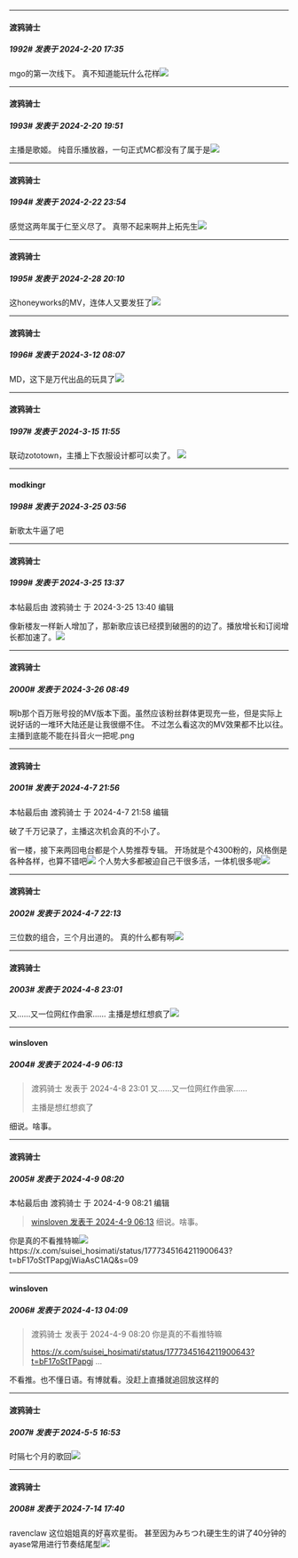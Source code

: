 
*****

####  渡鸦骑士  
##### 1992#       发表于 2024-2-20 17:35

mgo的第一次线下。
真不知道能玩什么花样<img src="https://static.saraba1st.com/image/smiley/face2017/009.gif" referrerpolicy="no-referrer">


*****

####  渡鸦骑士  
##### 1993#       发表于 2024-2-20 19:51

主播是歌姬。
纯音乐播放器，一句正式MC都没有了属于是<img src="https://static.saraba1st.com/image/smiley/face2017/010.png" referrerpolicy="no-referrer">


*****

####  渡鸦骑士  
##### 1994#       发表于 2024-2-22 23:54

感觉这两年属于仁至义尽了。
真带不起来啊井上拓先生<img src="https://static.saraba1st.com/image/smiley/face2017/009.gif" referrerpolicy="no-referrer">

*****

####  渡鸦骑士  
##### 1995#       发表于 2024-2-28 20:10

这honeyworks的MV，连体人又要发狂了<img src="https://static.saraba1st.com/image/smiley/face2017/009.gif" referrerpolicy="no-referrer">

*****

####  渡鸦骑士  
##### 1996#       发表于 2024-3-12 08:07

MD，这下是万代出品的玩具了<img src="https://static.saraba1st.com/image/smiley/face2017/068.png" referrerpolicy="no-referrer">


*****

####  渡鸦骑士  
##### 1997#       发表于 2024-3-15 11:55

联动zototown，主播上下衣服设计都可以卖了。
<img src="https://static.saraba1st.com/image/smiley/face2017/009.gif" referrerpolicy="no-referrer">

*****

####  modkingr  
##### 1998#       发表于 2024-3-25 03:56

新歌太牛逼了吧


*****

####  渡鸦骑士  
##### 1999#       发表于 2024-3-25 13:37

 本帖最后由 渡鸦骑士 于 2024-3-25 13:40 编辑 

像新楼友一样新人增加了，那新歌应该已经摸到破圈的的边了。播放增长和订阅增长都加速了。<img src="https://static.saraba1st.com/image/smiley/face2017/009.gif" referrerpolicy="no-referrer">


*****

####  渡鸦骑士  
##### 2000#       发表于 2024-3-26 08:49

啊b那个百万账号投的MV版本下面。虽然应该粉丝群体更现充一些，但是实际上说好话的一堆环大陆还是让我很绷不住。
不过怎么看这次的MV效果都不比以往。
主播到底能不能在抖音火一把呢.png

*****

####  渡鸦骑士  
##### 2001#       发表于 2024-4-7 21:56

 本帖最后由 渡鸦骑士 于 2024-4-7 21:58 编辑 

破了千万记录了，主播这次机会真的不小了。

省一楼，接下来两回电台都是个人势推荐专辑。
开场就是个4300粉的，风格倒是各种各样，也算不错吧<img src="https://static.saraba1st.com/image/smiley/face2017/009.gif" referrerpolicy="no-referrer">
个人势大多都被迫自己干很多活，一体机很多呢<img src="https://static.saraba1st.com/image/smiley/face2017/009.gif" referrerpolicy="no-referrer">


*****

####  渡鸦骑士  
##### 2002#       发表于 2024-4-7 22:13

三位数的组合，三个月出道的。
真的什么都有啊<img src="https://static.saraba1st.com/image/smiley/face2017/009.gif" referrerpolicy="no-referrer">


*****

####  渡鸦骑士  
##### 2003#       发表于 2024-4-8 23:01

又……又一位网红作曲家……
主播是想红想疯了<img src="https://static.saraba1st.com/image/smiley/face2017/068.png" referrerpolicy="no-referrer">


*****

####  winsloven  
##### 2004#       发表于 2024-4-9 06:13

<blockquote>渡鸦骑士 发表于 2024-4-8 23:01
又……又一位网红作曲家……

主播是想红想疯了</blockquote>
细说。啥事。


*****

####  渡鸦骑士  
##### 2005#       发表于 2024-4-9 08:20

 本帖最后由 渡鸦骑士 于 2024-4-9 08:21 编辑 
<blockquote><a href="httphttps://bbs.saraba1st.com/2b/forum.php?mod=redirect&amp;goto=findpost&amp;pid=64531779&amp;ptid=1914375" target="_blank">winsloven 发表于 2024-4-9 06:13</a>
细说。啥事。</blockquote>
你是真的不看推特嘛<img src="https://static.saraba1st.com/image/smiley/face2017/017.png" referrerpolicy="no-referrer">
https://x.com/suisei_hosimati/status/1777345164211900643?t=bF17oStTPapgjWiaAsC1AQ&amp;s=09

*****

####  winsloven  
##### 2006#       发表于 2024-4-13 04:09

<blockquote>渡鸦骑士 发表于 2024-4-9 08:20
你是真的不看推特嘛

https://x.com/suisei_hosimati/status/1777345164211900643?t=bF17oStTPapgj ...</blockquote>
不看推。也不懂日语。有博就看。没赶上直播就追回放这样的

*****

####  渡鸦骑士  
##### 2007#       发表于 2024-5-5 16:53

时隔七个月的歌回<img src="https://static.saraba1st.com/image/smiley/face2017/014.png" referrerpolicy="no-referrer">

*****

####  渡鸦骑士  
##### 2008#       发表于 2024-7-14 17:40

ravenclaw 这位姐姐真的好喜欢星街。
甚至因为みちつれ硬生生的讲了40分钟的ayase常用进行节奏结尾型<img src="https://static.saraba1st.com/image/smiley/face2017/068.png" referrerpolicy="no-referrer">

